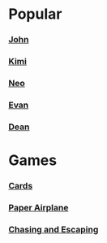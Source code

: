 # Popular

### [John](https://melbawebsite.netlify.app/archives/John)

### [Kimi](https://melbawebsite.netlify.app/archives/Kimi)

### [Neo](https://melbawebsite.netlify.app/archives/Neo)

### [Evan](https://melbawebsite.netlify.app/archives/Evan)

### [Dean](https://melbawebsite.netlify.app/archives/Dean)

# Games

### [Cards](https://melbawebsite.netlify.app/archives/Cards)

### [Paper Airplane](https://melbawebsite.netlify.app/archives/Paper_Airplane)

### [Chasing and Escaping](https://melbawebsite.netlify.app/archives/Chasing_and_Escaping)
